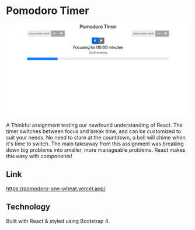 # Pomodoro Timer

![A screen shot of my Pomodoro Timer App](/public/images/Pomodoro.png "Pomodoro Timer")

A Thinkful assignment testing our newfound understanding of React. The timer switches between focus and break time, and can be customized to suit your needs. No need to stare at the countdown, a bell will chime when it's time to switch. The main takeaway from this assignment was breaking down big problems into smaller, more manageable problems. React makes this easy with components!

## Link

https://pomodoro-one-wheat.vercel.app/

## Technology

Built with React & styled using Bootstrap 4.
